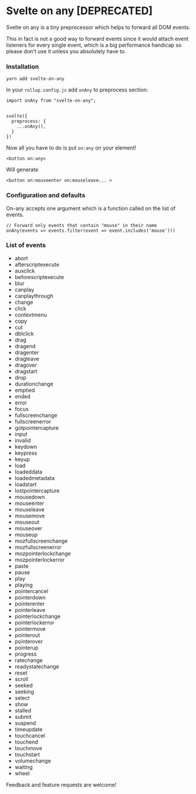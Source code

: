# Svelte on any [DEPRECATED]

Svelte on any is a tiny preprocessor which helps to forward all DOM events.

This in fact is not a good way to forward events since it would attach event listeners for every single event, which is a big performance handicap so please don't use it unless you absolutely have to.

### Installation
```
yarn add svelte-on-any
```

In your `rollup.config.js` add `onAny` to preprocess section:

```
import onAny from "svelte-on-any";


svelte({
  preprocess: {
    ...onAny(),
  }
})
```

Now all you have to do is put `on:any` on your element!
```
<button on:any>
```
Will generate
```
<button on:mouseenter on:mouseleave... >
```

### Configuration and defaults

On-any accepts one argument which is a function called on the list of events.

```
// Forward only events that contain "mouse" in their name
onAny(events => events.filter(event => event.includes('mouse')))
```

### List of events
- abort
- afterscriptexecute
- auxclick
- beforescriptexecute
- blur
- canplay
- canplaythrough
- change
- click
- contextmenu
- copy
- cut
- dblclick
- drag
- dragend
- dragenter
- dragleave
- dragover
- dragstart
- drop
- durationchange
- emptied
- ended
- error
- focus
- fullscreenchange
- fullscreenerror
- gotpointercapture
- input
- invalid
- keydown
- keypress
- keyup
- load
- loadeddata
- loadedmetadata
- loadstart
- lostpointercapture
- mousedown
- mouseenter
- mouseleave
- mousemove
- mouseout
- mouseover
- mouseup
- mozfullscreenchange
- mozfullscreenerror
- mozpointerlockchange
- mozpointerlockerror
- paste
- pause
- play
- playing
- pointercancel
- pointerdown
- pointerenter
- pointerleave
- pointerlockchange
- pointerlockerror
- pointermove
- pointerout
- pointerover
- pointerup
- progress
- ratechange
- readystatechange
- reset
- scroll
- seeked
- seeking
- select
- show
- stalled
- submit
- suspend
- timeupdate
- touchcancel
- touchend
- touchmove
- touchstart
- volumechange
- waiting
- wheel

Feedback and feature requests are welcome!
